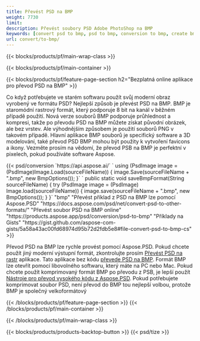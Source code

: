 ```yaml
---
title: Převést PSD na BMP
weight: 7730
limit: 
description: Převést soubory PSD Adobe PhotoShop na BMP
keywords: [convert psd to bmp, psd to bmp, conversion to bmp, create bmp from psd, print psd as bmp]
url: convert/to-bmp/
---
```


{{< blocks/products/pf/main-wrap-class >}}

{{< blocks/products/pf/main-container >}}

{{< blocks/products/pf/feature-page-section h2="Bezplatná online aplikace pro převod PSD na BMP" >}}
<p>Co když potřebujete ve starém softwaru použít svůj moderní obraz vyrobený ve formátu PSD? Nejlepší způsob je převést PSD na BMP. BMP je staromódní rastrový formát, který podporuje 8 bit na kanál v běžném případě použití. Nová verze souborů BMP podporuje průhlednost a kompresi, takže po převodu PSD na BMP můžete získat původní obrázek, ale bez vrstev. Ale výhodnějším způsobem je použití souborů PNG v takovém případě. Hlavní aplikace BMP souborů je specifický software a 3D modelování, také převod PSD BMP mohou být použity k vytvoření favicons a ikony. Vezměte prosím na vědomí, že převod PSB na BMP je perfektní v pixelech, pokud používáte software Aspose.</p>
{{< psd/conversion `https://api.aspose.ai/` 
`    using (PsdImage image = (PsdImage)Image.Load(sourceFileName))
    {
        image.Save(sourceFileName + ".bmp",  new BmpOptions());
    }` 
`    public static void saveBmpFormat(String sourceFileName) {
        try (PsdImage image = (PsdImage) Image.load(sourceFileName)) {
            image.save(sourceFileName + ".bmp", new BmpOptions());
        }
    }` 
	"bmp" 
"Převést příklad z PSD na BMP lze pomocí Aspose.PSD"  "https://docs.aspose.com/psd/net/convert-psd-to-other-formats/" 
"Převést soubor PSD na BMP online" "https://products.aspose.app/psd/conversion/psd-to-bmp" 
"Příklady na Gists" "https://gist.github.com/aspose-com-gists/5a58a43ac00fd68974d95b72d2fdb5e8#file-convert-psd-to-bmp-cs" >}}
<p>Převod PSD na BMP lze rychle provést pomocí Aspose.PSD. Pokud chcete použít jiný moderní výstupní formát, zkontrolujte prosím <a href="/psd/convert">Převést PSD na rastr</a> aplikace. Tato aplikace bez kódu <a href="/psd/convert/to-bmp">převede PSD na BMP</a>. Formát BMP lze otevřít pomocí libovolného softwaru, který máte na PC nebo Mac. Pokud chcete použít komprimovaný formát BMP po převodu z PSB, je lepší použít <a href="/psd">Nástroje pro převod vysokého kódu z Aspose.PSD</a>. Pokud potřebujete komprimovat soubor PSD, není převod do BMP tou nejlepší volbou, protože BMP je společný velkoformátový</p>
{{< /blocks/products/pf/feature-page-section >}}
{{< /blocks/products/pf/main-container >}}


{{< /blocks/products/pf/main-wrap-class >}}

{{< blocks/products/products-backtop-button >}}
{{< psd/tize >}}
